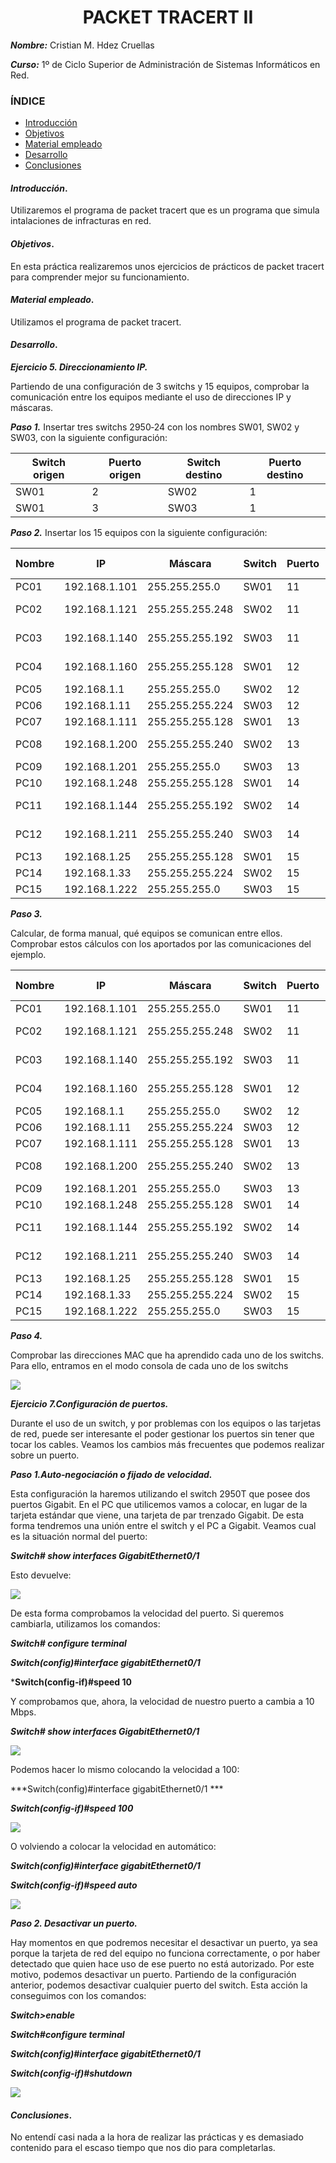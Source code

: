
<center>

# PACKET TRACERT II


</center>

***Nombre:*** Cristian M. Hdez Cruellas

***Curso:*** 1º de Ciclo Superior de Administración de Sistemas Informáticos en Red.

### ÍNDICE

+ [Introducción](#id1)
+ [Objetivos](#id2)
+ [Material empleado](#id3)
+ [Desarrollo](#id4)
+ [Conclusiones](#id5)


#### ***Introducción***. <a name="id1"></a>

 Utilizaremos el programa de packet tracert que es un programa que simula intalaciones de infracturas en red.  

#### ***Objetivos***. <a name="id2"></a>

En esta práctica realizaremos unos ejercicios de prácticos de packet tracert para comprender mejor su funcionamiento.

#### ***Material empleado***. <a name="id3"></a>

Utilizamos el programa de packet tracert. 

#### ***Desarrollo***. <a name="id4"></a>


***Ejercicio 5. Direccionamiento IP.***

Partiendo de una configuración de 3 switchs y 15 equipos, comprobar la comunicación 
entre los equipos mediante el uso de direcciones IP y máscaras.

***Paso 1.*** Insertar tres switchs 2950‐24 con los nombres SW01, SW02 y SW03, con la 
siguiente configuración:

| Switch origen |Puerto origen | Switch destino | Puerto destino |
|---------------|--------------|----------------|--------------|
| SW01| 2 | SW02 | 1          |                                   
| SW01| 3 | SW03 | 1          |                                   

***Paso 2.*** Insertar los 15 equipos con la siguiente configuración:

| Nombre | IP            | Máscara         | Switch | Puerto | último octeto | subredes | ip válidas                  |
|--------|---------------|-----------------|--------|--------|---------------|----------|-----------------------------|
| PC01   | 192.168.1.101 | 255.255.255.0   | SW01   | 11     | 00000000      | 1        | 192.168.1.1-192.168.1.254   |
| PC02   | 192.168.1.121 | 255.255.255.248 | SW02   | 11     | 11111000      | 32       | 192.168.1.121-192.168.1.127 |
| PC03   | 192.168.1.140 | 255.255.255.192 | SW03   | 11     | 11000000      | 4        | 192.168.1.129-192.168.1.191 |
| PC04   | 192.168.1.160 | 255.255.255.128 | SW01   | 12     | 10000000      | 2        | 192.168.1.129-192.168.1.254 |
| PC05   | 192.168.1.1   | 255.255.255.0   | SW02   | 12     | 00000000      | 1        | 192.168.1.1-192.168.1.254   |
| PC06   | 192.168.1.11  | 255.255.255.224 | SW03   | 12     | 11100000      | 8        | 192.168.1.1-192.168.1.31    |
| PC07   | 192.168.1.111 | 255.255.255.128 | SW01   | 13     | 10000000      | 2        | 192.168.1.1-192.168.1.127   |
| PC08   | 192.168.1.200 | 255.255.255.240 | SW02   | 13     | 11110000      | 16       | 192.168.1.193-192.168.1.207 |
| PC09   | 192.168.1.201 | 255.255.255.0   | SW03   | 13     | 00000000      | 1        | 192.168.1.1-192.168.1.254   |
| PC10   | 192.168.1.248 | 255.255.255.128 | SW01   | 14     | 10000000      | 2        | 192.168.1.1.-192.168.1.254  |
| PC11   | 192.168.1.144 | 255.255.255.192 | SW02   | 14     | 11000000      | 4        | 192.168.1.129-192.168.1.191 |
| PC12   | 192.168.1.211 | 255.255.255.240 | SW03   | 14     | 11110000      | 16       | 192.168.1.209-192.168.1.223 |
| PC13   | 192.168.1.25  | 255.255.255.128 | SW01   | 15     | 10000000      | 2        | 192.168.1.1-192.168.1.127   |
| PC14   | 192.168.1.33  | 255.255.255.224 | SW02   | 15     | 11100000      | 8        | 192.168.1.33-192.168.1.63   |
| PC15   | 192.168.1.222 | 255.255.255.0   | SW03   | 15     | 00000000      | 1        | 192.168.1.1-192.168.1.254   |

***Paso 3.*** 

Calcular, de forma manual, qué equipos se comunican entre ellos. 
Comprobar estos cálculos con los aportados por las comunicaciones del ejemplo.

| Nombre | IP            | Máscara         | Switch | Puerto | último octeto | subredes | ip válidas                  | Pc al que se conecta          |
|--------|---------------|-----------------|--------|--------|---------------|----------|-----------------------------|-------------------------------|
| PC01   | 192.168.1.101 | 255.255.255.0   | SW01   | 11     | 00000000      | 1        | 192.168.1.1-192.168.1.254   | pc05,pc07,pc09,pc15           |
| PC02   | 192.168.1.121 | 255.255.255.248 | SW02   | 11     | 11111000      | 32       | 192.168.1.121-192.168.1.127 | Ninguno                       |
| PC03   | 192.168.1.140 | 255.255.255.192 | SW03   | 11     | 11000000      | 4        | 192.168.1.129-192.168.1.191 | pc04, pc11                    |
| PC04   | 192.168.1.160 | 255.255.255.128 | SW01   | 12     | 10000000      | 2        | 192.168.1.129-192.168.1.254 | pc03,pc09,pc10,pc11,pc16      |
| PC05   | 192.168.1.1   | 255.255.255.0   | SW02   | 12     | 00000000      | 1        | 192.168.1.1-192.168.1.254   | pc01,pc06,pc07,pc09,pc15      |
| PC06   | 192.168.1.11  | 255.255.255.224 | SW03   | 12     | 11100000      | 8        | 192.168.1.1-192.168.1.31    | pc05,pc13                     |
| PC07   | 192.168.1.111 | 255.255.255.128 | SW01   | 13     | 10000000      | 2        | 192.168.1.1-192.168.1.127   | pc13                          |
| PC08   | 192.168.1.200 | 255.255.255.240 | SW02   | 13     | 11110000      | 16       | 192.168.1.193-192.168.1.207 | pc09                          |
| PC09   | 192.168.1.201 | 255.255.255.0   | SW03   | 13     | 00000000      | 1        | 192.168.1.1-192.168.1.254   | pc04,pc08,pc10,pc15           |
| PC10   | 192.168.1.248 | 255.255.255.128 | SW01   | 14     | 10000000      | 2        | 192.168.1.1.-192.168.1.254  | pc04,pc09,pc15                |
| PC11   | 192.168.1.144 | 255.255.255.192 | SW02   | 14     | 11000000      | 4        | 192.168.1.129-192.168.1.191 | pc03,pc04                     |
| PC12   | 192.168.1.211 | 255.255.255.240 | SW03   | 14     | 11110000      | 16       | 192.168.1.209-192.168.1.223 | pc15                          |
| PC13   | 192.168.1.25  | 255.255.255.128 | SW01   | 15     | 10000000      | 2        | 192.168.1.1-192.168.1.127   | pc07                          |
| PC14   | 192.168.1.33  | 255.255.255.224 | SW02   | 15     | 11100000      | 8        | 192.168.1.33-192.168.1.63   | Ninguno                       |
| PC15   | 192.168.1.222 | 255.255.255.0   | SW03   | 15     | 00000000      | 1        | 192.168.1.1-192.168.1.254   | pc01.pc04,pc05,pc09,pc10,pc12 |


***Paso 4.*** 

Comprobar las direcciones MAC que 
ha aprendido cada uno de los switchs. Para ello, 
entramos en el modo consola de cada uno de 
los switchs


<img src="img/mac.png">

***Ejercicio 7.Configuración de puertos.*** 


Durante el uso de un switch, y por problemas con los equipos o las tarjetas de red, 
puede ser interesante el poder gestionar los puertos sin tener que tocar los cables. 
Veamos los cambios más frecuentes que podemos realizar sobre un puerto.


***Paso 1.Auto‐negociación o fijado de velocidad.***

Esta configuración la haremos utilizando el switch 2950T que posee dos puertos 
Gigabit. En el PC que utilicemos vamos a colocar, en lugar de la tarjeta estándar que 
viene, una tarjeta de par trenzado Gigabit. De esta forma tendremos una unión entre 
el switch y el PC a Gigabit.
Veamos cual es la situación normal del puerto: 

***Switch# show interfaces GigabitEthernet0/1***

Esto devuelve:

<img src="img/ejs_7_pdf_2.png">

De esta forma comprobamos la velocidad del puerto. 
Si queremos cambiarla, utilizamos los comandos:

***Switch# configure terminal***

***Switch(config)#interface gigabitEthernet0/1*** 

***Switch(config‐if)#speed 10**

Y comprobamos que, ahora, la velocidad de nuestro puerto a cambia a 10 Mbps.

***Switch# show interfaces GigabitEthernet0/1***

<img src="img/ejs_7_pdf_2_1.png">

Podemos hacer lo mismo colocando la velocidad a 100: 

***Switch(config)#interface gigabitEthernet0/1 ***

***Switch(config‐if)#speed 100***

<img src="img/ejs_7_pdf_2_2.png">

O volviendo a colocar la velocidad en automático: 

***Switch(config)#interface gigabitEthernet0/1***

***Switch(config‐if)#speed auto***

<img src="img/ejs_7_pdf_2_4.png">

***Paso 2. Desactivar un puerto.***

Hay momentos en que podremos necesitar el desactivar un puerto, ya sea porque la 
tarjeta de red del equipo no funciona correctamente, o por haber detectado que quien 
hace uso de ese puerto no está autorizado.
Por este motivo, podemos desactivar un puerto.
Partiendo de la configuración anterior, podemos desactivar cualquier puerto del 
switch. Esta acción la conseguimos con los comandos:

***Switch>enable***

***Switch#configure terminal***

***Switch(config)#interface gigabitEthernet0/1***

***Switch(config‐if)#shutdown***

<img src="img/ejs_7_pdf_2_5.png">

#### ***Conclusiones***. <a name="id5"></a>

No entendí casi nada a la hora de realizar las prácticas y es demasiado contenido para el escaso tiempo que nos dio para completarlas.